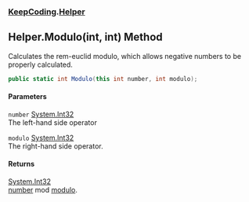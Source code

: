 ### [KeepCoding](KeepCoding.md 'KeepCoding').[Helper](KeepCoding_Helper.md 'KeepCoding.Helper')
## Helper.Modulo(int, int) Method
Calculates the rem-euclid modulo, which allows negative numbers to be properly calculated.  
```csharp
public static int Modulo(this int number, int modulo);
```
#### Parameters
<a name='KeepCoding_Helper_Modulo(int_int)_number'></a>
`number` [System.Int32](https://docs.microsoft.com/en-us/dotnet/api/System.Int32 'System.Int32')  
The left-hand side operator
  
<a name='KeepCoding_Helper_Modulo(int_int)_modulo'></a>
`modulo` [System.Int32](https://docs.microsoft.com/en-us/dotnet/api/System.Int32 'System.Int32')  
The right-hand side operator.
  
#### Returns
[System.Int32](https://docs.microsoft.com/en-us/dotnet/api/System.Int32 'System.Int32')  
[number](KeepCoding_Helper_Modulo(int_int).md#KeepCoding_Helper_Modulo(int_int)_number 'KeepCoding.Helper.Modulo(int, int).number') mod [modulo](KeepCoding_Helper_Modulo(int_int).md#KeepCoding_Helper_Modulo(int_int)_modulo 'KeepCoding.Helper.Modulo(int, int).modulo').
